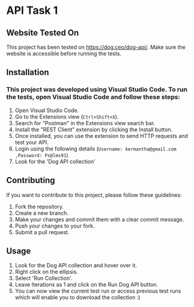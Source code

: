 # API Task 1

## Website Tested On

This project has been tested on https://dog.ceo/dog-api/. Make sure the website is accessible before running the tests.

## Installation

### This project was developed using Visual Studio Code. To run the tests, open Visual Studio Code and follow these steps:

1. Open Visual Studio Code.
2. Go to the Extensions view (`Ctrl+Shift+X`).
3. Search for "Postman" in the Extensions view search bar.
4. Install the "REST Client" extension by clicking the Install button.
5. Once installed, you can use the extension to send HTTP requests and test your API.
6. Login using the following details
    (`Username: kermantha@gmail.com
    ,Password: Ps@lms91`)
7. Look for the 'Dog API collection'

## Contributing

If you want to contribute to this project, please follow these guidelines:

1. Fork the repository.
2. Create a new branch.
3. Make your changes and commit them with a clear commit message.
4. Push your changes to your fork.
5. Submit a pull request.

## Usage

1. Look for the Dog API collection and hover over it. 
2. Right click on the ellipsis.
3. Select 'Run Collection'.
4. Leave Iterations as 1 and click on the Run Dog API button.
5. You can now view the current test run or access previous test runs which will enable you to download the collection :)
